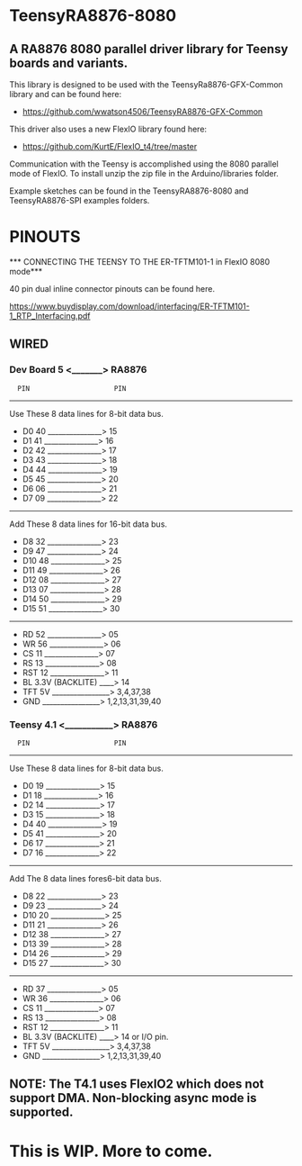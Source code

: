 # TeensyRA8876-8080
## A RA8876 8080 parallel driver library for Teensy boards and variants.

This library is designed to be used with the TeensyRa8876-GFX-Common library and can be found here:
- https://github.com/wwatson4506/TeensyRA8876-GFX-Common

This driver also uses a new FlexIO library found here:
- https://github.com/KurtE/FlexIO_t4/tree/master

Communication with the Teensy is accomplished using the 8080 parallel mode of FlexIO. To install unzip the zip file in the Arduino/libraries folder.

Example sketches can be found in the TeensyRA8876-8080 and TeensyRA8876-SPI examples folders.

# PINOUTS
*** CONNECTING THE TEENSY TO THE ER-TFTM101-1 in FlexIO 8080 mode***

40 pin dual inline connector pinouts can be found here.

https://www.buydisplay.com/download/interfacing/ER-TFTM101-1_RTP_Interfacing.pdf

## WIRED
### Dev Board 5 <_______> RA8876

      PIN                     PIN
*********************************
Use These 8 data lines for 8-bit data bus.
- D0  40 _______________> 15 
- D1  41 _______________> 16
- D2  42 _______________> 17 
- D3  43 _______________> 18 
- D4  44 _______________> 19
- D5  45 _______________> 20
- D6  06 _______________> 21
- D7  09 _______________> 22
*********************************
Add These 8 data lines for 16-bit data bus.
- D8  32 _______________> 23  
- D9  47 _______________> 24
- D10 48 _______________> 25 
- D11 49 _______________> 26 
- D12 08 _______________> 27
- D13 07 _______________> 28
- D14 50 _______________> 29
- D15 51 _______________> 30
*********************************
- RD  52 _______________> 05
- WR  56 _______________> 06
- CS  11 _______________> 07
- RS  13 _______________> 08
- RST 12 _______________> 11
- BL  3.3V (BACKLITE) ____> 14
- TFT 5V ________________> 3,4,37,38
- GND    ________________> 1,2,13,31,39,40

### Teensy 4.1 <___________> RA8876

      PIN                     PIN
*********************************
Use These 8 data lines for 8-bit data bus.
- D0  19 _______________> 15
- D1  18 _______________> 16
- D2  14 _______________> 17
- D3  15 _______________> 18
- D4  40 _______________> 19
- D5  41 _______________> 20
- D6  17 _______________> 21
- D7  16 _______________> 22
*********************************
Add The 8 data lines fores6-bit data bus.
- D8  22 _______________> 23 
- D9  23 _______________> 24
- D10 20 _______________> 25
- D11 21 _______________> 26
- D12 38 _______________> 27
- D13 39 _______________> 28
- D14 26 _______________> 29
- D15 27 _______________> 30
*********************************
- RD  37 _______________> 05
- WR  36 _______________> 06
- CS  11 _______________> 07
- RS  13 _______________> 08
- RST 12 _______________> 11
- BL  3.3V (BACKLITE) ____> 14 or  I/O pin.
- TFT 5V ________________> 3,4,37,38
- GND    ________________> 1,2,13,31,39,40
 
## NOTE: The T4.1 uses FlexIO2 which does not support DMA. Non-blocking async mode is supported.
# This is WIP. More to come.
